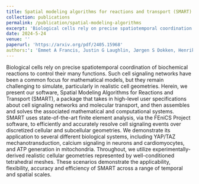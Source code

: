 ```yaml
---
title: Spatial modeling algorithms for reactions and transport (SMART) in biological cells
collection: publications
permalink: /publication/spatial-modeling-algorithms
excerpt: 'Biological cells rely on precise spatiotemporal coordination of biochemical reactions to control their many functions'
date: 2024-5-24
venue: ''
paperurl: 'https://arxiv.org/pdf/2405.15968'
authors:': 'Emmet A Francis, Justin G Laughlin, Jørgen S Dokken, Henrik NT Finsberg, Christopher T Lee, Marie E Rognes, Padmini Rangamani'
---
```


Biological cells rely on precise spatiotemporal coordination of biochemical reactions to control their many functions. Such cell signaling networks have been a common focus for mathematical models, but they remain challenging to simulate, particularly in realistic cell geometries. Herein, we present our software, Spatial Modeling Algorithms for Reactions and Transport (SMART), a package that takes in high-level user specifications about cell signaling networks and molecular transport, and then assembles and solves the associated mathematical and computational systems. SMART uses state-of-the-art finite element analysis, via the FEniCS Project software, to efficiently and accurately resolve cell signaling events over discretized cellular and subcellular geometries. We demonstrate its application to several different biological systems, including YAP/TAZ mechanotransduction, calcium signaling in neurons and cardiomyocytes, and ATP generation in mitochondria. Throughout, we utilize experimentally-derived realistic cellular geometries represented by well-conditioned tetrahedral meshes. These scenarios demonstrate the applicability, flexibility, accuracy and efficiency of SMART across a range of temporal and spatial scales.
